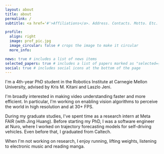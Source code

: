 ```yaml
---
layout: about
title: about
permalink: /
subtitle: <a href='#'>Affiliations</a>. Address. Contacts. Motto. Etc.

profile:
  align: right
  image: prof_pic.jpg
  image_circular: false # crops the image to make it circular
  more_info:

news: true # includes a list of news items
selected_papers: true # includes a list of papers marked as "selected={true}"
social: true # includes social icons at the bottom of the page
---
```


I'm a 4th-year PhD student in the Robotics Institute at Carnegie Mellon University, advised by Kris M. Kitani and Laszlo Jeni. 

I'm broadly interested in making video understanding faster and more efficient. In particular, I'm working on enabling vision algorithms to perceive the world in high resolution and at 30+ FPS. 

During my graduate studies, I've spent time as a research intern at Meta FAIR (with Jing Huang).
Before starting my PhD, I was a software engineer at Nuro, where I worked on trajectory forecasting models for self-driving vehicles. Even before that, I graduated from Caltech. 

When I'm not working on research, I enjoy running, lifting weights, listening to electronic music and reading manga.